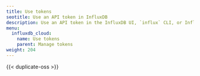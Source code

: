 ```yaml
---
title: Use tokens
seotitle: Use an API token in InfluxDB
description: Use an API token in the InfluxDB UI, `influx` CLI, or InfluxDB API
menu:
  influxdb_cloud:
    name: Use tokens
    parent: Manage tokens
weight: 204
---
```


{{< duplicate-oss >}}

